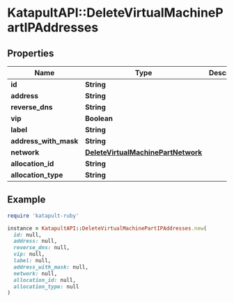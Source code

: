 # KatapultAPI::DeleteVirtualMachinePartIPAddresses

## Properties

| Name | Type | Description | Notes |
| ---- | ---- | ----------- | ----- |
| **id** | **String** |  | [optional] |
| **address** | **String** |  | [optional] |
| **reverse_dns** | **String** |  | [optional] |
| **vip** | **Boolean** |  | [optional] |
| **label** | **String** |  | [optional] |
| **address_with_mask** | **String** |  | [optional] |
| **network** | [**DeleteVirtualMachinePartNetwork**](DeleteVirtualMachinePartNetwork.md) |  | [optional] |
| **allocation_id** | **String** |  | [optional] |
| **allocation_type** | **String** |  | [optional] |

## Example

```ruby
require 'katapult-ruby'

instance = KatapultAPI::DeleteVirtualMachinePartIPAddresses.new(
  id: null,
  address: null,
  reverse_dns: null,
  vip: null,
  label: null,
  address_with_mask: null,
  network: null,
  allocation_id: null,
  allocation_type: null
)
```

